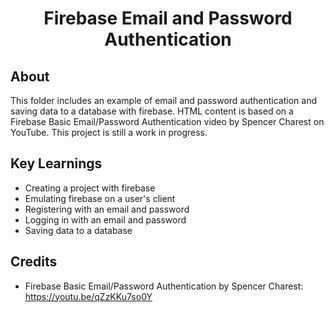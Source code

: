 <h1 align="center">Firebase Email and Password Authentication</h1>

<h2>About</h2>
This folder includes an example of email and password authentication and saving data to a database with firebase.
HTML content is based on a Firebase Basic Email/Password Authentication video by Spencer Charest on YouTube.
This project is still a work in progress.

<h2>Key Learnings</h2>

- Creating a project with firebase
- Emulating firebase on a user's client
- Registering with an email and password
- Logging in with an email and password
- Saving data to a database

<h2>Credits</h2>

- Firebase Basic Email/Password Authentication by Spencer Charest: https://youtu.be/qZzKKu7so0Y
